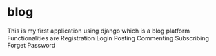# blog
This is my first application using django which is a blog platform
Functionalities are
Registration
Login
Posting
Commenting
Subscribing
Forget Password
